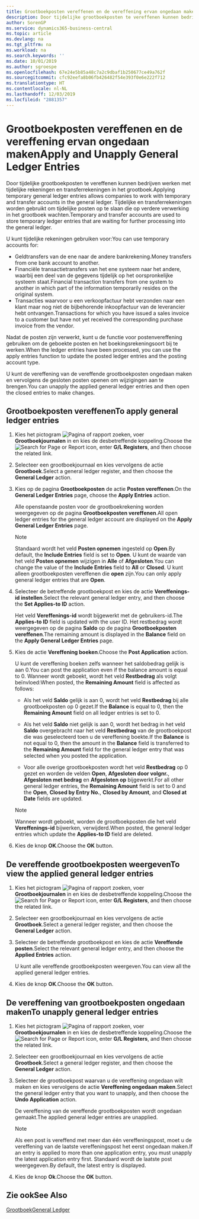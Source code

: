 ```yaml
---
title: Grootboekposten vereffenen en de vereffening ervan ongedaan maken
description: Door tijdelijke grootboekposten te vereffenen kunnen bedrijven werken met tijdelijke rekeningen en transferrekeningen in het grootboek. Tijdelijke en transferrekeningen worden gebruikt om tijdelijke posten op te slaan die op verdere verwerking in het grootboek wachten.
author: SorenGP
ms.service: dynamics365-business-central
ms.topic: article
ms.devlang: na
ms.tgt_pltfrm: na
ms.workload: na
ms.search.keywords: ''
ms.date: 10/01/2019
ms.author: sgroespe
ms.openlocfilehash: 67e24e5b85a48c7a2c9dbaf1b250677ce49a762f
ms.sourcegitcommit: cfc92eefa8b06fb426482f54e393f0e6e222f712
ms.translationtype: HT
ms.contentlocale: nl-NL
ms.lasthandoff: 12/03/2019
ms.locfileid: "2881357"
---
```

# <a name="apply-and-unapply-general-ledger-entries"></a><span data-ttu-id="6879f-104">Grootboekposten vereffenen en de vereffening ervan ongedaan maken</span><span class="sxs-lookup"><span data-stu-id="6879f-104">Apply and Unapply General Ledger Entries</span></span>
<span data-ttu-id="6879f-105">Door tijdelijke grootboekposten te vereffenen kunnen bedrijven werken met tijdelijke rekeningen en transferrekeningen in het grootboek.</span><span class="sxs-lookup"><span data-stu-id="6879f-105">Applying temporary general ledger entries allows companies to work with temporary and transfer accounts in the general ledger.</span></span> <span data-ttu-id="6879f-106">Tijdelijke en transferrekeningen worden gebruikt om tijdelijke posten op te slaan die op verdere verwerking in het grootboek wachten.</span><span class="sxs-lookup"><span data-stu-id="6879f-106">Temporary and transfer accounts are used to store temporary ledger entries that are waiting for further processing into the general ledger.</span></span>  

<span data-ttu-id="6879f-107">U kunt tijdelijke rekeningen gebruiken voor:</span><span class="sxs-lookup"><span data-stu-id="6879f-107">You can use temporary accounts for:</span></span>  

- <span data-ttu-id="6879f-108">Geldtransfers van de ene naar de andere bankrekening.</span><span class="sxs-lookup"><span data-stu-id="6879f-108">Money transfers from one bank account to another.</span></span>  
- <span data-ttu-id="6879f-109">Financiële transactietransfers van het ene systeem naar het andere, waarbij een deel van de gegevens tijdelijk op het oorspronkelijke systeem staat.</span><span class="sxs-lookup"><span data-stu-id="6879f-109">Financial transaction transfers from one system to another in which part of the information temporarily resides on the original system.</span></span>  
- <span data-ttu-id="6879f-110">Transacties waarvoor u een verkoopfactuur hebt verzonden naar een klant maar nog niet de bijbehorende inkoopfactuur van de leverancier hebt ontvangen.</span><span class="sxs-lookup"><span data-stu-id="6879f-110">Transactions for which you have issued a sales invoice to a customer but have not yet received the corresponding purchase invoice from the vendor.</span></span>  

<span data-ttu-id="6879f-111">Nadat de posten zijn verwerkt, kunt u de functie voor postenvereffening gebruiken om de geboekte posten en het boekingsrekeningsoort bij te werken.</span><span class="sxs-lookup"><span data-stu-id="6879f-111">When the ledger entries have been processed, you can use the apply entries function to update the posted ledger entries and the posting account type.</span></span>  

<span data-ttu-id="6879f-112">U kunt de vereffening van de vereffende grootboekposten ongedaan maken en vervolgens de gesloten posten openen om wijzigingen aan te brengen.</span><span class="sxs-lookup"><span data-stu-id="6879f-112">You can unapply the applied general ledger entries and then open the closed entries to make changes.</span></span>  

## <a name="to-apply-general-ledger-entries"></a><span data-ttu-id="6879f-113">Grootboekposten vereffenen</span><span class="sxs-lookup"><span data-stu-id="6879f-113">To apply general ledger entries</span></span>  

1.  <span data-ttu-id="6879f-114">Kies het pictogram ![Pagina of rapport zoeken](../../media/ui-search/search_small.png "Pictogram Pagina of rapport zoeken"), voer **Grootboekjournalen** in en kies de desbetreffende koppeling.</span><span class="sxs-lookup"><span data-stu-id="6879f-114">Choose the ![Search for Page or Report](../../media/ui-search/search_small.png "Search for Page or Report icon") icon, enter **G/L Registers**, and then choose the related link.</span></span>  
2.  <span data-ttu-id="6879f-115">Selecteer een grootboekjournaal en kies vervolgens de actie **Grootboek**.</span><span class="sxs-lookup"><span data-stu-id="6879f-115">Select a general ledger register, and then choose the **General Ledger** action.</span></span>  
3.  <span data-ttu-id="6879f-116">Kies op de pagina **Grootboekposten** de actie **Posten vereffenen**.</span><span class="sxs-lookup"><span data-stu-id="6879f-116">On the **General Ledger Entries** page, choose the **Apply Entries** action.</span></span>  

    <span data-ttu-id="6879f-117">Alle openstaande posten voor de grootboekrekening worden weergegeven op de pagina **Grootboekposten vereffenen**.</span><span class="sxs-lookup"><span data-stu-id="6879f-117">All open ledger entries for the general ledger account are displayed on the **Apply General Ledger Entries** page.</span></span>  

    > [!NOTE]  
    >  <span data-ttu-id="6879f-118">Standaard wordt het veld **Posten opnemen** ingesteld op **Open**.</span><span class="sxs-lookup"><span data-stu-id="6879f-118">By default, the **Include Entries** field is set to **Open**.</span></span> <span data-ttu-id="6879f-119">U kunt de waarde van het veld **Posten opnemen** wijzigen in **Alle** of **Afgesloten**.</span><span class="sxs-lookup"><span data-stu-id="6879f-119">You can change the value of the **Include Entries** field to **All** or **Closed**.</span></span> <span data-ttu-id="6879f-120">U kunt alleen grootboekposten vereffenen die **open** zijn.</span><span class="sxs-lookup"><span data-stu-id="6879f-120">You can only apply general ledger entries that are **Open**.</span></span>  

4.  <span data-ttu-id="6879f-121">Selecteer de betreffende grootboekpost en kies de actie **Vereffenings-id instellen**.</span><span class="sxs-lookup"><span data-stu-id="6879f-121">Select the relevant general ledger entry, and then choose the **Set Applies-to ID** action.</span></span>  

    <span data-ttu-id="6879f-122">Het veld **Vereffenings-id** wordt bijgewerkt met de gebruikers-id.</span><span class="sxs-lookup"><span data-stu-id="6879f-122">The **Applies-to ID** field is updated with the user ID.</span></span> <span data-ttu-id="6879f-123">Het restbedrag wordt weergegeven op de pagina **Saldo** op de pagina **Grootboekposten vereffenen**.</span><span class="sxs-lookup"><span data-stu-id="6879f-123">The remaining amount is displayed in the **Balance** field on the **Apply General Ledger Entries** page.</span></span>  
5.  <span data-ttu-id="6879f-124">Kies de actie **Vereffening boeken**.</span><span class="sxs-lookup"><span data-stu-id="6879f-124">Choose the **Post Application** action.</span></span>  

    <span data-ttu-id="6879f-125">U kunt de vereffening boeken zelfs wanneer het saldobedrag gelijk is aan 0.</span><span class="sxs-lookup"><span data-stu-id="6879f-125">You can post the application even if the balance amount is equal to 0.</span></span> <span data-ttu-id="6879f-126">Wanneer wordt geboekt, wordt het veld **Restbedrag** als volgt beïnvloed:</span><span class="sxs-lookup"><span data-stu-id="6879f-126">When posted, the **Remaining Amount** field is affected as follows:</span></span>  

    - <span data-ttu-id="6879f-127">Als het veld **Saldo** gelijk is aan 0, wordt het veld **Restbedrag** bij alle grootboekposten op 0 gezet.</span><span class="sxs-lookup"><span data-stu-id="6879f-127">If the **Balance** is equal to 0, then the **Remaining Amount** field on all ledger entries is set to 0.</span></span>  

    - <span data-ttu-id="6879f-128">Als het veld **Saldo** niet gelijk is aan 0, wordt het bedrag in het veld **Saldo** overgebracht naar het veld **Restbedrag** van de grootboekpost die was geselecteerd toen u de vereffening boekte.</span><span class="sxs-lookup"><span data-stu-id="6879f-128">If the **Balance** is not equal to 0, then the amount in the **Balance** field is transferred to the **Remaining Amount** field for the general ledger entry that was selected when you posted the application.</span></span>  

    - <span data-ttu-id="6879f-129">Voor alle overige grootboekposten wordt het veld **Restbedrag** op 0 gezet en worden de velden **Open**, **Afgesloten door volgnr.**, **Afgesloten met bedrag** en **Afgesloten op** bijgewerkt.</span><span class="sxs-lookup"><span data-stu-id="6879f-129">For all other general ledger entries, the **Remaining Amount** field is set to 0 and the **Open**, **Closed by Entry No.**, **Closed by Amount**, and **Closed at Date** fields are updated.</span></span>  

    > [!NOTE]  
    >  <span data-ttu-id="6879f-130">Wanneer wordt geboekt, worden de grootboekposten die het veld **Vereffenings-id** bijwerken, verwijderd.</span><span class="sxs-lookup"><span data-stu-id="6879f-130">When posted, the general ledger entries which update the **Applies-to ID** field are deleted.</span></span>  

6.  <span data-ttu-id="6879f-131">Kies de knop **OK**.</span><span class="sxs-lookup"><span data-stu-id="6879f-131">Choose the **OK** button.</span></span>  

## <a name="to-view-the-applied-general-ledger-entries"></a><span data-ttu-id="6879f-132">De vereffende grootboekposten weergeven</span><span class="sxs-lookup"><span data-stu-id="6879f-132">To view the applied general ledger entries</span></span>  

1.  <span data-ttu-id="6879f-133">Kies het pictogram ![Pagina of rapport zoeken](../../media/ui-search/search_small.png "Pictogram Pagina of rapport zoeken"), voer **Grootboekjournalen** in en kies de desbetreffende koppeling.</span><span class="sxs-lookup"><span data-stu-id="6879f-133">Choose the ![Search for Page or Report](../../media/ui-search/search_small.png "Search for Page or Report icon") icon, enter **G/L Registers**, and then choose the related link.</span></span>  
2.  <span data-ttu-id="6879f-134">Selecteer een grootboekjournaal en kies vervolgens de actie **Grootboek**.</span><span class="sxs-lookup"><span data-stu-id="6879f-134">Select a general ledger register, and then choose the **General Ledger** action.</span></span>  
3.  <span data-ttu-id="6879f-135">Selecteer de betreffende grootboekpost en kies de actie **Vereffende posten**.</span><span class="sxs-lookup"><span data-stu-id="6879f-135">Select the relevant general ledger entry, and then choose the **Applied Entries** action.</span></span>  

    <span data-ttu-id="6879f-136">U kunt alle vereffende grootboekposten weergeven.</span><span class="sxs-lookup"><span data-stu-id="6879f-136">You can view all the applied general ledger entries.</span></span>  

4.  <span data-ttu-id="6879f-137">Kies de knop **OK**.</span><span class="sxs-lookup"><span data-stu-id="6879f-137">Choose the **OK** button.</span></span>  

## <a name="to-unapply-general-ledger-entries"></a><span data-ttu-id="6879f-138">De vereffening van grootboekposten ongedaan maken</span><span class="sxs-lookup"><span data-stu-id="6879f-138">To unapply general ledger entries</span></span>  

1.  <span data-ttu-id="6879f-139">Kies het pictogram ![Pagina of rapport zoeken](../../media/ui-search/search_small.png "Pictogram Pagina of rapport zoeken"), voer **Grootboekjournalen** in en kies de desbetreffende koppeling.</span><span class="sxs-lookup"><span data-stu-id="6879f-139">Choose the ![Search for Page or Report](../../media/ui-search/search_small.png "Search for Page or Report icon") icon, enter **G/L Registers**, and then choose the related link.</span></span>  
2.  <span data-ttu-id="6879f-140">Selecteer een grootboekjournaal en kies vervolgens de actie **Grootboek**.</span><span class="sxs-lookup"><span data-stu-id="6879f-140">Select a general ledger register, and then choose the **General Ledger** action.</span></span>  
3.  <span data-ttu-id="6879f-141">Selecteer de grootboekpost waarvan u de vereffening ongedaan wilt maken en kies vervolgens de actie **Vereffening ongedaan maken**.</span><span class="sxs-lookup"><span data-stu-id="6879f-141">Select the general ledger entry that you want to unapply, and then choose the **Undo Application** action.</span></span>  

    <span data-ttu-id="6879f-142">De vereffening van de vereffende grootboekposten wordt ongedaan gemaakt.</span><span class="sxs-lookup"><span data-stu-id="6879f-142">The applied general ledger entries are unapplied.</span></span>  

    > [!NOTE]  
    >  <span data-ttu-id="6879f-143">Als een post is vereffend met meer dan één vereffeningspost, moet u de vereffening van de laatste vereffeningspost het eerst ongedaan maken.</span><span class="sxs-lookup"><span data-stu-id="6879f-143">If an entry is applied to more than one application entry, you must unapply the latest application entry first.</span></span> <span data-ttu-id="6879f-144">Standaard wordt de laatste post weergegeven.</span><span class="sxs-lookup"><span data-stu-id="6879f-144">By default, the latest entry is displayed.</span></span>  

4.  <span data-ttu-id="6879f-145">Kies de knop **Ok**.</span><span class="sxs-lookup"><span data-stu-id="6879f-145">Choose the **OK** button.</span></span>  

## <a name="see-also"></a><span data-ttu-id="6879f-146">Zie ook</span><span class="sxs-lookup"><span data-stu-id="6879f-146">See Also</span></span>  
[<span data-ttu-id="6879f-147">Grootboek</span><span class="sxs-lookup"><span data-stu-id="6879f-147">General Ledger</span></span>](general-ledger.md)
